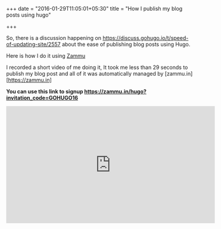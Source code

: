 +++
date = "2016-01-29T11:05:01+05:30"
title = "How I publish my blog posts using hugo"

+++

So, there is a discussion happening on https://discuss.gohugo.io/t/speed-of-updating-site/2557 about the ease of publishing blog posts using Hugo.

Here is how I do it using [Zammu](https://zammu.in)

I recorded a short video of me doing it, It took me less than 29 seconds to publish my blog post and all of it was automatically managed by [zammu.in][https://zammu.in]

**You can use this link to signup https://zammu.in/hugo?invitation_code=GOHUGO16**

<iframe width="560" height="315" src="https://www.youtube-nocookie.com/embed/bidZcU7Zq7s?rel=0" frameborder="0" allowfullscreen></iframe>
